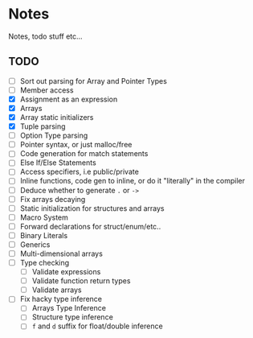 # Notes
Notes, todo stuff etc...

## TODO
- [ ] Sort out parsing for Array and Pointer Types
- [ ] Member access
- [x] Assignment as an expression
- [x] Arrays
- [x] Array static initializers
- [x] Tuple parsing
- [ ] Option Type parsing
- [ ] Pointer syntax, or just malloc/free
- [ ] Code generation for match statements
- [ ] Else If/Else Statements
- [ ] Access specifiers, i.e public/private
- [ ] Inline functions, code gen to inline, or do it "literally" in the compiler
- [ ] Deduce whether to generate `.` or `->`
- [ ] Fix arrays decaying
- [ ] Static initialization for structures and arrays
- [ ] Macro System
- [ ] Forward declarations for struct/enum/etc..
- [ ] Binary Literals
- [ ] Generics
- [ ] Multi-dimensional arrays
- [ ] Type checking
  * [ ] Validate expressions
  * [ ] Validate function return types
  * [ ] Validate arrays
- [ ] Fix hacky type inference
  * [ ] Arrays Type Inference
  * [ ] Structure type inference
  * [ ] `f` and `d` suffix for float/double inference
